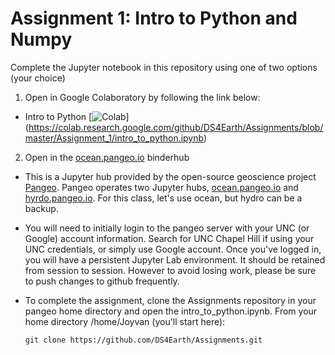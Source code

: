 # Assignment 1: Intro to Python and Numpy #

Complete the Jupyter notebook in this repository using one of two options (your choice)

1. Open in Google Colaboratory by following the link below:
  * Intro to Python [![Colab](https://colab.research.google.com/assets/colab-badge.svg)]      (https://colab.research.google.com/github/DS4Earth/Assignments/blob/master/Assignment_1/intro_to_python.ipynb)

2. Open in the [ocean.pangeo.io](https://ocean.pangeo.io) binderhub
* This is a Jupyter hub provided by the open-source geoscience project [Pangeo](https://pangeo.io). Pangeo operates two Jupyter hubs, [ocean.pangeo.io](https://ocean.pangeo.io) and [hyrdo.pangeo.io](hydro.pangeo.io). For this class, let's use ocean, but hydro can be a backup. 

* You will need to initially login to the pangeo server with your UNC (or Google) account information. Search for UNC Chapel Hill if using your UNC credentials, or simply use Google account. Once you've logged in, you will have a persistent Jupyter Lab environment. It should be retained from session to session. However to avoid losing work, please be sure to push changes to github frequently.

* To complete the assignment, clone the Assignments repository in your pangeo home directory and open the intro_to_python.ipynb. From your home directory /home/Joyvan (you'll start here):

  ```git clone https://github.com/DS4Earth/Assignments.git```


